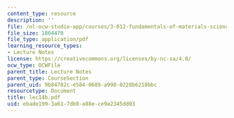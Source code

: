```yaml
---
content_type: resource
description: ''
file: /ol-ocw-studio-app/courses/3-012-fundamentals-of-materials-science-fall-2005/ebade1993a617db0a88ece9a2345dd03_lec14b.pdf
file_size: 1804470
file_type: application/pdf
learning_resource_types:
- Lecture Notes
license: https://creativecommons.org/licenses/by-nc-sa/4.0/
ocw_type: OCWFile
parent_title: Lecture Notes
parent_type: CourseSection
parent_uid: 9b84782c-e584-0689-a998-0228b6218bbc
resourcetype: Document
title: lec14b.pdf
uid: ebade199-3a61-7db0-a88e-ce9a2345dd03
---
```


